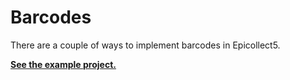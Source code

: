 # Barcodes

There are a couple of ways to implement barcodes in Epicollect5.

[**See the example project.**](https://five.epicollect.net/project/ec5-barcode-example)
